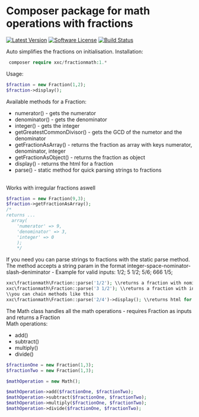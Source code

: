 # Composer package for math operations with fractions #
[![Latest Version](https://img.shields.io/github/release/xxaxxo/FractionMath.svg?style=flat-square)](https://github.com/xxaxxo/FractionMath/releases)
[![Software License](https://img.shields.io/badge/license-MIT-brightgreen.svg?style=flat-square)](LICENSE.md)
[![Build Status](https://img.shields.io/travis/xxaxxo/FractionMath/master.svg?style=flat-square)](https://travis-ci.org/xxaxxo/FractionMath)

Auto simplifies the fractions on initialisation.
Installation:
```php
 composer require xxc/fractionmath:1.*
```


Usage:

```php
$fraction = new Fraction(1,2);
$fraction->display();
```
Available methods for a Fraction:
<ul>
<li>numerator() - gets the numerator</li>
<li>denominator() - gets the denominator</li>
<li>integer() - gets the integer</li>
<li>getGreatestCommonDivisor() - gets the GCD of the numetor and the denominator</li>
<li>getFractionAsArray() - returns the fraction as array with keys numerator, denominator, integer</li>
<li>getFractionAsObject() - returns the fraction as object</li>
<li>display() - returns the html for a fraction</li>
<li>parse() - static method for quick parsing strings to fractions</li>
</ul>
<br>
Works with irregular fractions aswell

```php
$fraction = new Fraction(9,3);
$fraction->getFractionAsArray(); 
/*
returns ...
  array(
    'numerator' => 9,
    'denominator' => 3,
    'integer' => 0
    );
    */
```
If you need you can parse strings to fractions with the static parse method.
The method accepts a string param in the format integer-space-nominator-slash-deniminator - Example for valid inputs: 1/2; 5 1/2; 5/6; 666 1/5;
```php
xxc\fractionmath\Fraction::parse('1/2'); \\returns a fraction with nominator 1 and denominator 2
xxc\fractionmath\Fraction::parse('3 1/2'); \\returns a fraction with integer 3,nominator 1 and denominator 2
\\you can chain methods like this
xxc\fractionmath\Fraction::parse('2/4')->display(); \\returns html for a fraction 2/4

```

The Math class handles all the math operations - requires Fraction as inputs and returns a Fraction
<br>
Math operations:
<ul>
<li>add()</li>
<li>subtract()</li>
<li>multiply()</li>
<li>divide()</li>
</ul>

```php
$fractionOne = new Fraction(1,3);
$fractionTwo = new Fraction(1,3);

$mathOperation = new Math();

$mathOperation->add($fractionOne, $fractionTwo);
$mathOperation->subtract($fractionOne, $fractionTwo);
$mathOperation->multiply($fractionOne, $fractionTwo);
$mathOperation->divide($fractionOne, $fractionTwo);
```

